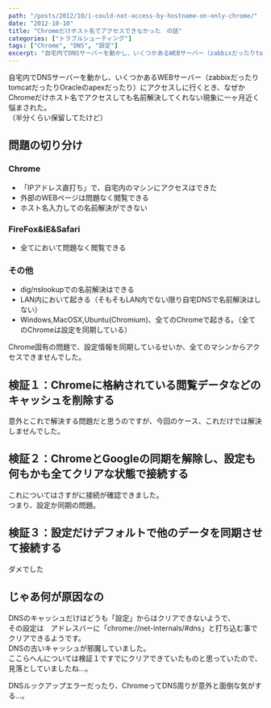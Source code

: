 ```yaml
---
path: "/posts/2012/10/i-could-not-access-by-hostname-on-only-chrome/"
date: "2012-10-10"
title: "Chromeだけホスト名でアクセスできなかった　の話"
categories: ["トラブルシューティング"]
tags: ["Chrome", "DNS", "設定"]
excerpt: "自宅内でDNSサーバーを動かし、いくつかあるWEBサーバー（zabbixだったりtomcatだったりOracleのapexだったり）にアクセスしに行..."
---
```


自宅内でDNSサーバーを動かし、いくつかあるWEBサーバー（zabbixだったりtomcatだったりOracleのapexだったり）にアクセスしに行くとき、なぜかChromeだけホスト名でアクセスしても名前解決してくれない現象に一ヶ月近く悩まされた。  
（半分くらい保留してたけど）  

## 問題の切り分け

### Chrome  
- 「IPアドレス直打ち」で、自宅内のマシンにアクセスはできた  
- 外部のWEBページは問題なく閲覧できる  
- ホスト名入力しての名前解決ができない  

### FireFox&IE&Safari  
- 全てにおいて問題なく閲覧できる  

### その他  
- dig/nslookupでの名前解決はできる  
- LAN内において起きる（そもそもLAN内でない限り自宅DNSで名前解決はしない）  
- Windows,MacOSX,Ubuntu(Chromium)、全てのChromeで起きる。（全てのChromeは設定を同期している）  

Chrome固有の問題で、設定情報を同期しているせいか、全てのマシンからアクセスできませんでした。  

## 検証１：Chromeに格納されている閲覧データなどのキャッシュを削除する

意外とこれで解決する問題だと思うのですが、今回のケース、これだけでは解決しませんでした。  

## 検証２：ChromeとGoogleの同期を解除し、設定も何もかも全てクリアな状態で接続する

これについてはさすがに接続が確認できました。  
つまり、設定か同期の問題。  

## 検証３：設定だけデフォルトで他のデータを同期させて接続する

ダメでした  

## じゃあ何が原因なの

DNSのキャッシュだけはどうも「設定」からはクリアできないようで、  
その設定は　アドレスバーに「chrome://net-internals/#dns」と打ち込む事でクリアできるようです。  
DNSの古いキャッシュが邪魔していました。  
ここらへんについては検証１ですでにクリアできていたものと思っていたので、見落としていましたね…。  

DNSルックアップエラーだったり、ChromeってDNS周りが意外と面倒な気がする…。